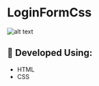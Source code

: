 # LoginFormCss

![alt text](https://i.imgur.com/SRCiFGx.png)

## :rocket: Developed Using: </br>
* HTML
* CSS
